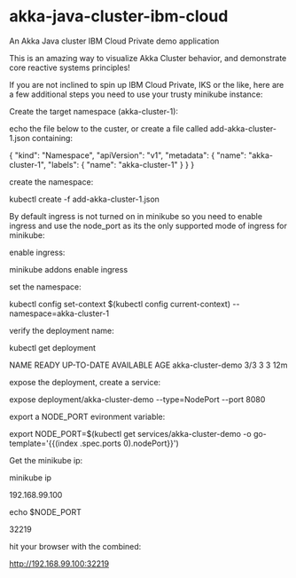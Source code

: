 # akka-java-cluster-ibm-cloud
An Akka Java cluster IBM Cloud Private demo application 


This is an amazing way to visualize Akka Cluster behavior, and demonstrate core reactive systems principles! 

If you are not inclined to spin up IBM Cloud Private, IKS or the like, here are a few additional steps you need to use your trusty minikube instance: 

Create the target namespace (akka-cluster-1): 

echo the file below to the custer, or create a file called  add-akka-cluster-1.json containing:

{
  "kind": "Namespace",
  "apiVersion": "v1",
  "metadata": {
    "name": "akka-cluster-1",
    "labels": {
      "name": "akka-cluster-1"
    }
  }
}

create the namespace: 

kubectl create -f add-akka-cluster-1.json

By default ingress is not turned on in minikube so you need to enable ingress and use the node_port as its the only supported mode of ingress for minikube:

enable ingress:

minikube addons enable ingress

set the namespace:

kubectl config set-context $(kubectl config current-context) --namespace=akka-cluster-1

verify the deployment name:

kubectl get deployment

NAME                READY   UP-TO-DATE   AVAILABLE   AGE
akka-cluster-demo   3/3     3            3           12m

expose the deployment, create a service: 

expose deployment/akka-cluster-demo --type=NodePort --port 8080

export a NODE_PORT evironment variable: 

export NODE_PORT=$(kubectl get services/akka-cluster-demo -o go-template='{{(index .spec.ports 0).nodePort}}')

Get the minikube ip:

minikube ip

192.168.99.100

echo $NODE_PORT

32219

hit your browser with the combined:

http://192.168.99.100:32219
